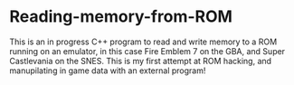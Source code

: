 # Reading-memory-from-ROM

This is an in progress C++ program to read and write memory to a ROM running on an emulator, in this case Fire Emblem 7 on the GBA, and Super Castlevania on the SNES. This is my first attempt at ROM hacking, and manupilating in game data with an external program!
